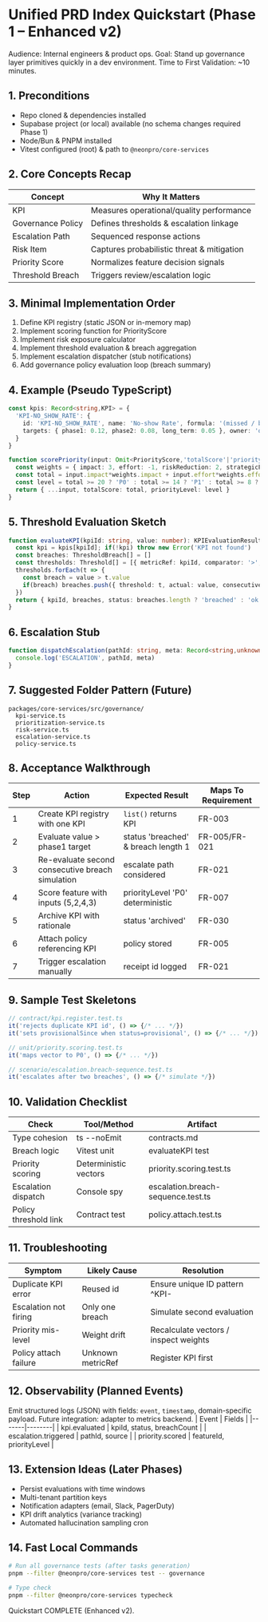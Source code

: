 # Unified PRD Index Quickstart (Phase 1 – Enhanced v2)

Audience: Internal engineers & product ops.
Goal: Stand up governance layer primitives quickly in a dev environment.
Time to First Validation: ~10 minutes.

## 1. Preconditions
- Repo cloned & dependencies installed
- Supabase project (or local) available (no schema changes required Phase 1)
- Node/Bun & PNPM installed
- Vitest configured (root) & path to `@neonpro/core-services`

## 2. Core Concepts Recap
| Concept | Why It Matters |
|---------|----------------|
| KPI | Measures operational/quality performance |
| Governance Policy | Defines thresholds & escalation linkage |
| Escalation Path | Sequenced response actions |
| Risk Item | Captures probabilistic threat & mitigation |
| Priority Score | Normalizes feature decision signals |
| Threshold Breach | Triggers review/escalation logic |

## 3. Minimal Implementation Order
1. Define KPI registry (static JSON or in-memory map)
2. Implement scoring function for PriorityScore
3. Implement risk exposure calculator
4. Implement threshold evaluation & breach aggregation
5. Implement escalation dispatcher (stub notifications)
6. Add governance policy evaluation loop (breach summary)

## 4. Example (Pseudo TypeScript)
```ts
const kpis: Record<string,KPI> = {
  'KPI-NO_SHOW_RATE': {
    id: 'KPI-NO_SHOW_RATE', name: 'No-show Rate', formula: '(missed / booked)',
    targets: { phase1: 0.12, phase2: 0.08, long_term: 0.05 }, owner: 'ops', cadence: 'weekly', source: 'analytics.pipeline', status: 'active'
  }
}

function scorePriority(input: Omit<PriorityScore,'totalScore'|'priorityLevel'>): PriorityScore {
  const weights = { impact: 3, effort: -1, riskReduction: 2, strategicFit: 2 }
  const total = input.impact*weights.impact + input.effort*weights.effort + input.riskReduction*weights.riskReduction + input.strategicFit*weights.strategicFit
  const level = total >= 20 ? 'P0' : total >= 14 ? 'P1' : total >= 8 ? 'P2' : 'P3'
  return { ...input, totalScore: total, priorityLevel: level }
}
```

## 5. Threshold Evaluation Sketch
```ts
function evaluateKPI(kpiId: string, value: number): KPIEvaluationResult {
  const kpi = kpis[kpiId]; if(!kpi) throw new Error('KPI not found')
  const breaches: ThresholdBreach[] = []
  const thresholds: Threshold[] = [{ metricRef: kpiId, comparator: '>', value: kpi.targets.phase1 }]
  thresholds.forEach(t => {
    const breach = value > t.value
    if(breach) breaches.push({ threshold: t, actual: value, consecutiveBreaches: 1 })
  })
  return { kpiId, breaches, status: breaches.length ? 'breached' : 'ok', evaluatedAt: new Date().toISOString().slice(0,10) }
}
```

## 6. Escalation Stub
```ts
function dispatchEscalation(pathId: string, meta: Record<string,unknown>) {
  console.log('ESCALATION', pathId, meta)
}
```

## 7. Suggested Folder Pattern (Future)
```
packages/core-services/src/governance/
  kpi-service.ts
  prioritization-service.ts
  risk-service.ts
  escalation-service.ts
  policy-service.ts
```

## 8. Acceptance Walkthrough
| Step | Action | Expected Result | Maps To Requirement |
|------|--------|-----------------|---------------------|
| 1 | Create KPI registry with one KPI | `list()` returns KPI | FR-003 |
| 2 | Evaluate value > phase1 target | status 'breached' & breach length 1 | FR-005/FR-021 |
| 3 | Re-evaluate second consecutive breach simulation | escalate path considered | FR-021 |
| 4 | Score feature with inputs (5,2,4,3) | priorityLevel 'P0' deterministic | FR-007 |
| 5 | Archive KPI with rationale | status 'archived' | FR-030 |
| 6 | Attach policy referencing KPI | policy stored | FR-005 |
| 7 | Trigger escalation manually | receipt id logged | FR-021 |

## 9. Sample Test Skeletons
```ts
// contract/kpi.register.test.ts
it('rejects duplicate KPI id', () => {/* ... */})
it('sets provisionalSince when status=provisional', () => {/* ... */})

// unit/priority.scoring.test.ts
it('maps vector to P0', () => {/* ... */})

// scenario/escalation.breach-sequence.test.ts
it('escalates after two breaches', () => {/* simulate */})
```

## 10. Validation Checklist
| Check | Tool/Method | Artifact |
|-------|-------------|----------|
| Type cohesion | ts --noEmit | contracts.md |
| Breach logic | Vitest unit | evaluateKPI test |
| Priority scoring | Deterministic vectors | priority.scoring.test.ts |
| Escalation dispatch | Console spy | escalation.breach-sequence.test.ts |
| Policy threshold link | Contract test | policy.attach.test.ts |

## 11. Troubleshooting
| Symptom | Likely Cause | Resolution |
|---------|--------------|-----------|
| Duplicate KPI error | Reused id | Ensure unique ID pattern ^KPI- |
| Escalation not firing | Only one breach | Simulate second evaluation |
| Priority mis-level | Weight drift | Recalculate vectors / inspect weights |
| Policy attach failure | Unknown metricRef | Register KPI first |

## 12. Observability (Planned Events)
Emit structured logs (JSON) with fields: `event`, `timestamp`, domain-specific payload. Future integration: adapter to metrics backend.
| Event | Fields |
|-------|--------|
| kpi.evaluated | kpiId, status, breachCount |
| escalation.triggered | pathId, source |
| priority.scored | featureId, priorityLevel |

## 13. Extension Ideas (Later Phases)
- Persist evaluations with time windows
- Multi-tenant partition keys
- Notification adapters (email, Slack, PagerDuty)
- KPI drift analytics (variance tracking)
- Automated hallucination sampling cron

## 14. Fast Local Commands
```bash
# Run all governance tests (after tasks generation)
pnpm --filter @neonpro/core-services test -- governance

# Type check
pnpm --filter @neonpro/core-services typecheck
```

Quickstart COMPLETE (Enhanced v2).
